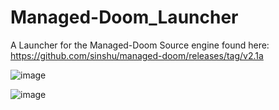 # Managed-Doom_Launcher
A Launcher for the Managed-Doom Source engine found here:
https://github.com/sinshu/managed-doom/releases/tag/v2.1a

![image](https://github.com/user-attachments/assets/91a03af5-e15f-4ca1-a13a-bb17de5d32e9)

![image](https://github.com/user-attachments/assets/79b4ddb8-f334-4726-b11b-1d8568d112cf)



